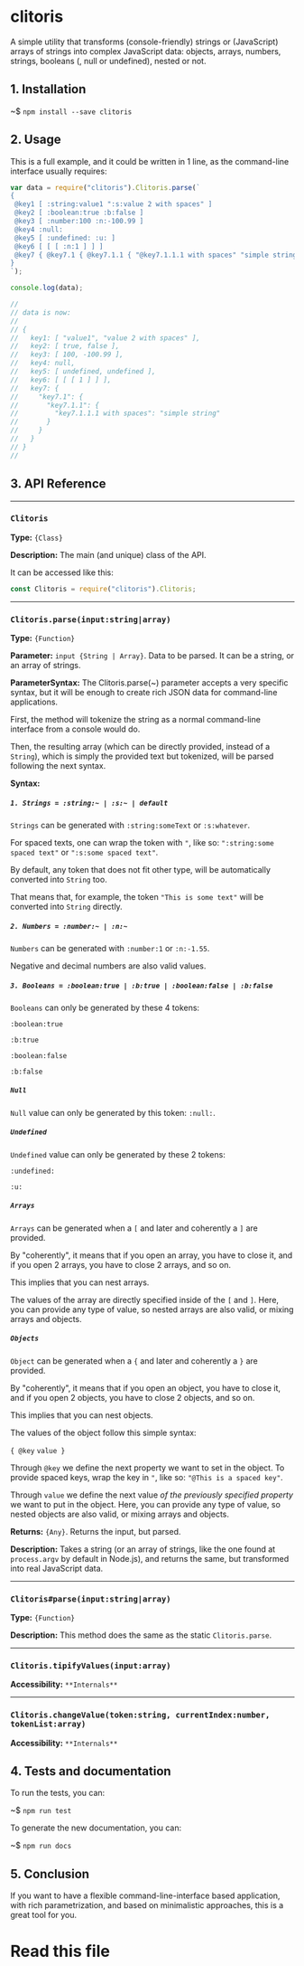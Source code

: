  


# clitoris

A simple utility that transforms (console-friendly) strings or (JavaScript) arrays of strings into complex JavaScript data: objects, arrays, numbers, strings, booleans (, null or undefined), nested or not.

## 1. Installation

~$ `npm install --save clitoris`

## 2. Usage

This is a full example, and it could be written in 1 line, as the command-line interface usually requires:

```js
var data = require("clitoris").Clitoris.parse(`
{
 @key1 [ :string:value1 ":s:value 2 with spaces" ]
 @key2 [ :boolean:true :b:false ]
 @key3 [ :number:100 :n:-100.99 ]
 @key4 :null:
 @key5 [ :undefined: :u: ]
 @key6 [ [ [ :n:1 ] ] ]
 @key7 { @key7.1 { @key7.1.1 { "@key7.1.1.1 with spaces" "simple string" } }
}
`);

console.log(data);

// 
// data is now:
// 
// {
//   key1: [ "value1", "value 2 with spaces" ],
//   key2: [ true, false ],
//   key3: [ 100, -100.99 ],
//   key4: null,
//   key5: [ undefined, undefined ],
//   key6: [ [ [ 1 ] ] ],
//   key7: {
//     "key7.1": {
//       "key7.1.1": {
//         "key7.1.1.1 with spaces": "simple string"
//       }
//     }
//   }
// }
// 
```

## 3. API Reference 




 


----

### **`Clitoris`**

**Type:** `{Class}`

**Description:** The main (and unique) class of the API.

It can be accessed like this:

```js
const Clitoris = require("clitoris").Clitoris;
```




 


----

### **`Clitoris.parse(input:string|array)`**


**Type:** `{Function}`


**Parameter:** `input {String | Array}`. Data to be parsed. It can be a string, or an array of strings.


**ParameterSyntax:** The Clitoris.parse(~) parameter accepts a very specific syntax, but it will be enough to
create rich JSON data for command-line applications. 

First, the method will tokenize the string as a normal command-line interface from a console would do.

Then, the resulting array (which can be directly provided, instead of a `String`), which is simply the 
provided text but tokenized, will be parsed following the next syntax.

**Syntax:**

##### `1. Strings = :string:~ | :s:~ | default`

`Strings` can be generated with `:string:someText` or `:s:whatever`.

For spaced texts, one can wrap the token with `"`, like so: `":string:some spaced text"` or `":s:some spaced text"`.

By default, any token that does not fit other type, will be automatically converted into `String` too.

That means that, for example, the token `"This is some text"` will be converted into `String` directly.

##### `2. Numbers = :number:~ | :n:~`

`Numbers` can be generated with `:number:1` or `:n:-1.55`.

Negative and decimal numbers are also valid values.

##### `3. Booleans = :boolean:true | :b:true | :boolean:false | :b:false`

`Booleans` can only be generated by these 4 tokens: 

`:boolean:true`

`:b:true`

`:boolean:false`

`:b:false`

##### `Null`

`Null` value can only be generated by this token: `:null:`.

##### `Undefined`

`Undefined` value can only be generated by these 2 tokens:

`:undefined:`

`:u:`

##### `Arrays`

`Arrays` can be generated when a `[` and later and coherently a `]` are provided.

By "coherently", it means that if you open an array, you have to close it, and if you open 2 arrays, you have to close 2 arrays, and so on.

This implies that you can nest arrays.

The values of the array are directly specified inside of the `[` and `]`. Here, you can provide any type of value, so nested arrays are also valid, or mixing arrays and objects.

##### `Objects`

`Object` can be generated when a `{` and later and coherently a `}` are provided.

By "coherently", it means that if you open an object, you have to close it, and if you open 2 objects, you have to close 2 objects, and so on.

This implies that you can nest objects.

The values of the object follow this simple syntax:

`{ @key` `value }` 

Through `@key` we define the next property we want to set in the object. To provide spaced keys, wrap the key in `"`, like so: `"@This is a spaced key"`.

Through `value` we define the next value *of the previously specified property* we want to put in the object. Here, you can provide any type of value, so nested objects are also valid, or mixing arrays and objects.


**Returns:** `{Any}`. Returns the input, but parsed.


**Description:** Takes a string (or an array of strings, like the one found at `process.argv` by default 
in Node.js), and returns the same, but transformed into real JavaScript data.



 


----

### **`Clitoris#parse(input:string|array)`**


**Type:** `{Function}`


**Description:** This method does the same as the static `Clitoris.parse`.




 


----

### **`Clitoris.tipifyValues(input:array)`**


**Accessibility:** `**Internals**`




 


----

### **`Clitoris.changeValue(token:string, currentIndex:number, tokenList:array)`**


**Accessibility:** `**Internals**`




 


## 4. Tests and documentation

To run the tests, you can:

~$ `npm run test` 

To generate the new documentation, you can:

~$ `npm run docs`



## 5. Conclusion

If you want to have a flexible command-line-interface based application, with rich parametrization, 
and based on minimalistic approaches, this is a great tool for you. 





# Read this file
